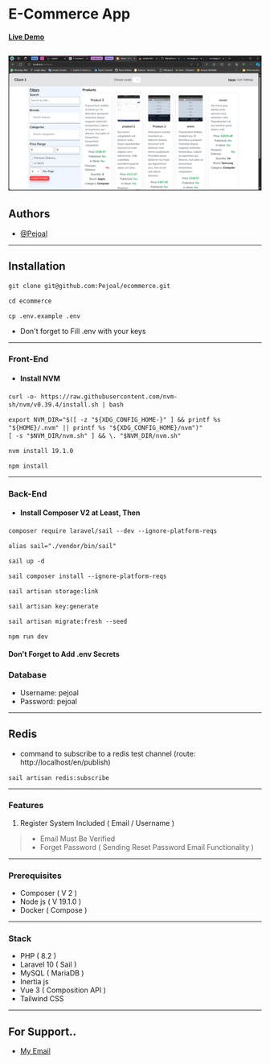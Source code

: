 # E-Commerce App

#### [Live Demo](https://pejoal.live)

![Example Image](public/docs/images/Screenshot1.png)
---

## Authors

- [@Pejoal](https://www.github.com/Pejoal)

---

## Installation

```shell
git clone git@github.com:Pejoal/ecommerce.git
```

```shell
cd ecommerce
```

```shell
cp .env.example .env
```

- Don't forget to Fill .env with your keys

---

### Front-End

- #### Install NVM
```shell
curl -o- https://raw.githubusercontent.com/nvm-sh/nvm/v0.39.4/install.sh | bash
```

```shell
export NVM_DIR="$([ -z "${XDG_CONFIG_HOME-}" ] && printf %s "${HOME}/.nvm" || printf %s "${XDG_CONFIG_HOME}/nvm")"
[ -s "$NVM_DIR/nvm.sh" ] && \. "$NVM_DIR/nvm.sh"
```

```shell
nvm install 19.1.0
```


```shell
npm install
```

---

### Back-End

- #### Install Composer V2 at Least, Then


```shell
composer require laravel/sail --dev --ignore-platform-reqs
```

```shell
alias sail="./vendor/bin/sail"
```

```shell
sail up -d
```

```shell
sail composer install --ignore-platform-reqs
```


```shell
sail artisan storage:link
```

```shell
sail artisan key:generate
```

```shell
sail artisan migrate:fresh --seed
```

```shell
npm run dev
```

#### Don't Forget to Add .env Secrets

### Database

- Username: pejoal
- Password: pejoal

---

## Redis

- command to subscribe to a redis test channel (route: http://localhost/en/publish)
```shell
sail artisan redis:subscribe
```

---

### Features

1. Register System Included ( Email / Username )
> - Email Must Be Verified
> - Forget Password ( Sending Reset Password Email Functionality )

---

### Prerequisites

- Composer ( V 2 )
- Node js ( V 19.1.0 )
- Docker ( Compose )

---

### Stack

- PHP ( 8.2 )
- Laravel 10 ( Sail )
- MySQL ( MariaDB )
- Inertia js
- Vue 3 ( Composition API )
- Tailwind CSS

---

## For Support.. 

- [My Email](pejoal.official@gmail.com)
